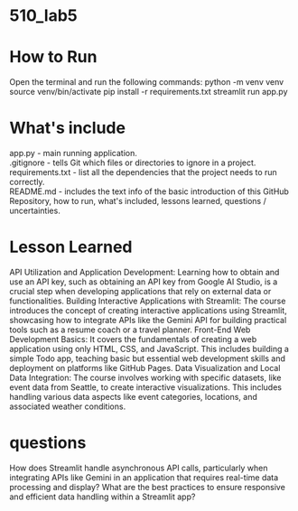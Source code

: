 # 510_lab5

# How to Run
Open the terminal and run the following commands:
python -m venv venv
source venv/bin/activate
pip install -r requirements.txt
streamlit run app.py

# What's include
app.py - main running application.  
.gitignore - tells Git which files or directories to ignore in a project.  
requirements.txt - list all the dependencies that the project needs to run correctly.  
README.md - includes the text info of the basic introduction of this GitHub Repository, how to run, what's included, lessons learned, questions / uncertainties.  

# Lesson Learned

API Utilization and Application Development: Learning how to obtain and use an API key, such as obtaining an API key from Google AI Studio, is a crucial step when developing applications that rely on external data or functionalities.
Building Interactive Applications with Streamlit: The course introduces the concept of creating interactive applications using Streamlit, showcasing how to integrate APIs like the Gemini API for building practical tools such as a resume coach or a travel planner.
Front-End Web Development Basics: It covers the fundamentals of creating a web application using only HTML, CSS, and JavaScript. This includes building a simple Todo app, teaching basic but essential web development skills and deployment on platforms like GitHub Pages.
Data Visualization and Local Data Integration: The course involves working with specific datasets, like event data from Seattle, to create interactive visualizations. This includes handling various data aspects like event categories, locations, and associated weather conditions.


# questions
How does Streamlit handle asynchronous API calls, particularly when integrating APIs like Gemini in an application that requires real-time data processing and display? What are the best practices to ensure responsive and efficient data handling within a Streamlit app?



